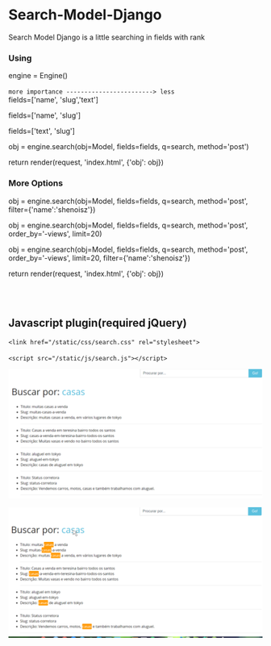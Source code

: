 # Search-Model-Django
Search Model Django is a little searching in fields with rank


### Using

engine = Engine()
<br>

`
more importance ------------------------> less
`
<br>
fields=['name', 'slug','text']

fields=['name', 'slug']

fields=['text', 'slug']

obj = engine.search(obj=Model, fields=fields, q=search, method='post')

return render(request, 'index.html', {'obj': obj})

### More Options

obj = engine.search(obj=Model, fields=fields, q=search, method='post', filter={'name':'shenoisz'})

obj = engine.search(obj=Model, fields=fields, q=search, method='post', order_by='-views', limit=20)

obj = engine.search(obj=Model, fields=fields, q=search, method='post', order_by='-views', limit=20, filter={'name':'shenoisz'})

return render(request, 'index.html', {'obj': obj})

<br><br>

## Javascript plugin(required jQuery)
```
<link href="/static/css/search.css" rel="stylesheet">

<script src="/static/js/search.js"></script>
```

![CSCore Logo](https://raw.githubusercontent.com/SHENOISZ/Search-Model-Django/master/screeshots/search-01.png)

![CSCore Logo](https://raw.githubusercontent.com/SHENOISZ/Search-Model-Django/master/screeshots/search-02.png)
